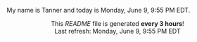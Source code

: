 My name is Tanner and today is Monday, June 9, 9:55 PM EDT.

<p align="center">This <i>README</i> file is generated <b>every 3 hours</b>!</br>Last refresh: Monday, June 9, 9:55 PM EDT<br /></p>
